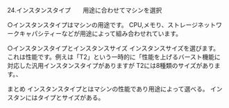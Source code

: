 24.インスタンスタイプ　　用途に合わせてマシンを選択

○インスタンスタイプはマシンの用途です。
CPU,メモり、ストレージネットワークキャパシティーなどが用途によって組み合わせれています。


○インスタンスタイプとインスタンスサイズ
インスタンスサイズを選びます。
これは性能です。例えは「T2」という一時的に「性能を上げるバースト機能に対応した汎用インスタンスタイプがありますが
T2には8種類のサイズがあります。、

まとめ
インスタンスタイプとはマシンの性能であり用途によって選べる。
インスタンにはタイプとサイズがある。
